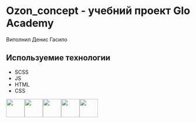 # Ozon_concept -  учебний проект Glo Academy
Виполнил Денис Гасило

## Используемие технологии 

- SCSS
- JS
- HTML
- CSS

<a> <a><img widht=50 height=50 src="https://svgsilh.com/svg/2443134-ffc107.svg"/></a><a><img widht=50 height=50 src="https://svgsilh.com/svg/2426688-ff0055.svg"/><a><img widht=50 height=50 src="https://svgsilh.com/svg/2443146-1ddb1a.svg"/></a><a><img widht=50 height=50 src="https://svgsilh.com/svg/2443143-03a9f4.svg"/></a><a><img widht=50 height=50 src="https://svgsilh.com/svg/2443152-fb00ff.svg"/></a></a>
